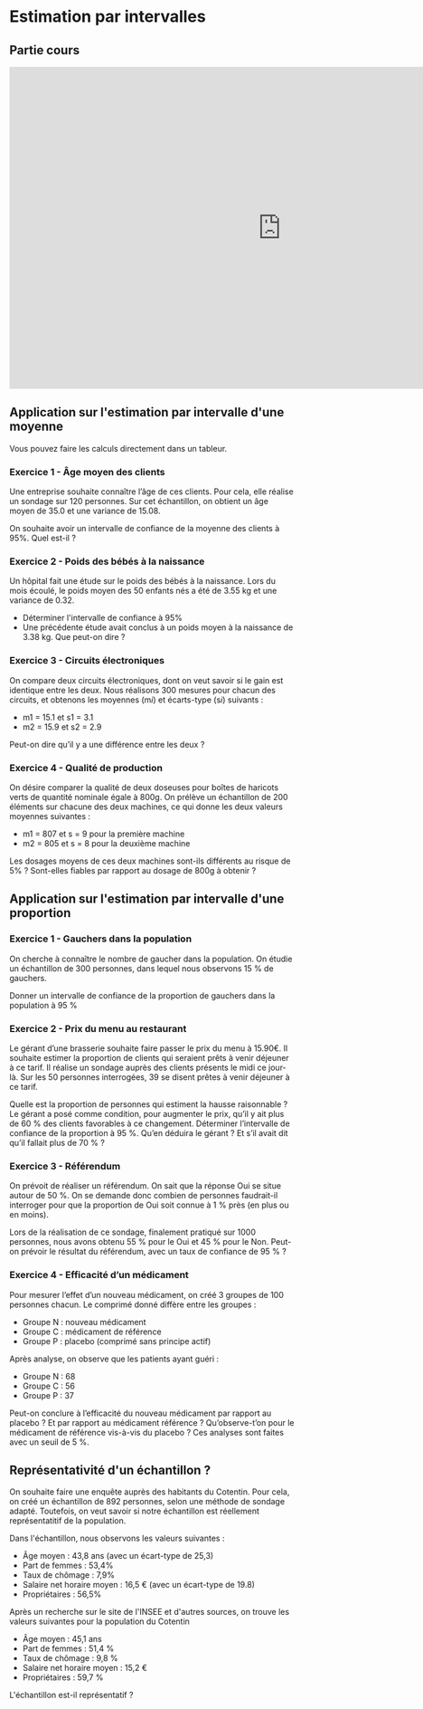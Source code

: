 # Estimation par intervalles

## Partie cours

<iframe src="https://docs.google.com/presentation/d/e/2PACX-1vQzR22EVryOg3xh4g0_ejztWJSBoOikYkE626lAKy0c3r1qxeHHG4cMKlNutv_1C2OXg-eDJlrvRebo/embed?start=false&loop=false&delayms=3000" frameborder="0" width="960" height="569" allowfullscreen="true" mozallowfullscreen="true" webkitallowfullscreen="true"></iframe>

## Application sur l'estimation par intervalle d'une moyenne

Vous pouvez faire les calculs directement dans un tableur.

### Exercice 1 - Âge moyen des clients

Une entreprise souhaite connaître l’âge de ces clients. Pour cela, elle réalise un sondage sur 120 personnes. Sur cet échantillon, on obtient un âge moyen de 35.0 et une variance de 15.08.

On souhaite avoir un intervalle de confiance de la moyenne des clients à 95%. Quel est-il ?

### Exercice 2 - Poids des bébés à la naissance

Un hôpital fait une étude sur le poids des bébés à la naissance. Lors du mois écoulé, le poids moyen des 50 enfants nés a été de 3.55 kg et une variance de 0.32.

- Déterminer l'intervalle de confiance à 95%
- Une précédente étude avait conclus à un poids moyen à la naissance de 3.38 kg. Que peut-on dire ?

### Exercice 3 - Circuits électroniques

On compare deux circuits électroniques, dont on veut savoir si le gain est identique entre les deux. Nous réalisons 300 mesures pour chacun des circuits, et obtenons les moyennes (m*i*) et écarts-type (s*i*) suivants :

- m1 = 15.1 et s1 = 3.1
- m2 = 15.9 et s2 = 2.9

Peut-on dire qu’il y a une différence entre les deux ?

### Exercice 4 - Qualité de production

On désire comparer la qualité de deux doseuses pour boîtes de haricots verts de quantité nominale égale à 800g. On prélève un échantillon de 200 éléments sur chacune des deux machines, ce qui donne les deux valeurs moyennes suivantes :

- m1 = 807 et s = 9 pour la première machine
- m2 = 805 et s = 8 pour la deuxième machine

Les dosages moyens de ces deux machines sont-ils différents au risque de 5% ? Sont-elles fiables par rapport au dosage de 800g à obtenir ?


## Application sur l'estimation par intervalle d'une proportion

### Exercice 1 - Gauchers dans la population

On cherche à connaître le nombre de gaucher dans la population. On étudie un échantillon de 300 personnes, dans lequel nous observons 15 % de gauchers.

Donner un intervalle de confiance de la proportion de gauchers dans la population à 95 %

### Exercice 2 - Prix du menu au restaurant

Le gérant d’une brasserie souhaite faire passer le prix du menu à 15.90€. Il souhaite estimer la proportion de clients qui seraient prêts à venir déjeuner à ce tarif. Il réalise un sondage auprès des clients présents le midi ce jour-là. Sur les 50 personnes interrogées, 39 se disent prêtes à venir déjeuner à ce tarif.

Quelle est la proportion de personnes qui estiment la hausse raisonnable ?
Le gérant a posé comme condition, pour augmenter le prix, qu’il y ait plus de 60 % des clients favorables à ce changement. Déterminer l’intervalle de confiance de la proportion à 95 %. Qu’en déduira le gérant ? Et s’il avait dit qu’il fallait plus de 70 % ?

### Exercice 3 - Référendum

On prévoit de réaliser un référendum. On sait que la réponse Oui se situe autour de 50 %. On se demande donc combien de personnes faudrait-il interroger pour que la proportion de Oui soit connue à 1 % près (en plus ou en moins).

Lors de la réalisation de ce sondage, finalement pratiqué sur 1000 personnes, nous avons obtenu 55 % pour le Oui et 45 % pour le Non. Peut-on prévoir le résultat du référendum, avec un taux de confiance de 95 % ?

### Exercice 4 - Efficacité d’un médicament

Pour mesurer l’effet d’un nouveau médicament, on créé 3 groupes de 100 personnes chacun. Le comprimé donné diffère entre les groupes :

- Groupe N : nouveau médicament
- Groupe C : médicament de référence
- Groupe P : placebo (comprimé sans principe actif)

Après analyse, on observe que les patients ayant guéri :

- Groupe N : 68
- Groupe C : 56
- Groupe P : 37

Peut-on conclure à l’efficacité du nouveau médicament par rapport au placebo ? Et par rapport au médicament référence ? Qu’observe-t’on pour le médicament de référence vis-à-vis du placebo ? Ces analyses sont faites avec un seuil de 5 %.


## Représentativité d'un échantillon ?

On souhaite faire une enquête auprès des habitants du Cotentin. Pour cela, on créé un échantillon de 892 personnes, selon une méthode de sondage adapté. Toutefois, on veut savoir si notre échantillon est réellement représentatitif de la population. 

Dans l'échantillon, nous observons les valeurs suivantes :

- Âge moyen : 43,8 ans (avec un écart-type de 25,3)
- Part de femmes : 53,4%
- Taux de chômage : 7,9%
- Salaire net horaire moyen : 16,5 € (avec un écart-type de 19.8)
- Propriétaires : 56,5%

Après un recherche sur le site de l'INSEE et d'autres sources, on trouve les valeurs suivantes pour la population du Cotentin

- Âge moyen : 45,1 ans
- Part de femmes : 51,4 %
- Taux de chômage : 9,8 %
- Salaire net horaire moyen : 15,2 €
- Propriétaires : 59,7 %

L'échantillon est-il représentatif ?
